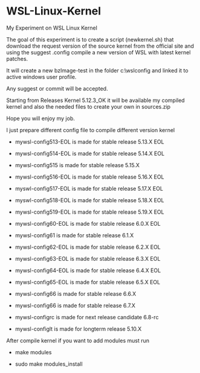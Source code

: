 # WSL-Linux-Kernel

My Experiment on WSL Linux Kernel

The goal of this experiment is to create a script (newkernel.sh) that download the request version of the source kernel from the official site and using the suggest .config compile a new version of WSL with latest kernel patches.

It will create a new bzImage-test in the folder c:\wslconfig and linked it to active windows user profile.

Any suggest or commit will be accepted.

Starting from Releases Kernel 5.12.3_OK it will be available my compiled kernel and also the needed files to create your own in sources.zip

Hope you will enjoy my job.

I just prepare different config file to compile different version kernel

- mywsl-config513-EOL is made for stable release 5.13.X EOL
- mywsl-config514-EOL is made for stable release 5.14.X EOL
- mywsl-config515 is made for stable release 5.15.X 
- mywsl-config516-EOL is made for stable release 5.16.X EOL
- myswl-config517-EOL is made for stable release 5.17.X EOL
- myswl-config518-EOL is made for stable release 5.18.X EOL
- mywsl-config519-EOL is made for stable release 5.19.X EOL
- mywsl-config60-EOL is made for stable release 6.0.X EOL

- mywsl-config61 is made for stable release 6.1.X
- mywsl-config62-EOL is made for stable release 6.2.X EOL
- mywsl-config63-EOL is made for stable release 6.3.X EOL
- mywsl-config64-EOL is made for stable release 6.4.X EOL
- mywsl-config65-EOL is made for stable release 6.5.X EOL
- mywsl-config66 is made for stable release 6.6.X
- mywsl-config66 is made for stable release 6.7.X
- mywsl-configrc is made for next release candidate 6.8-rc

- mywsl-configlt is made for longterm release 5.10.X

After compile kernel
if you want to add modules
must run

- make modules

- sudo make modules_install
